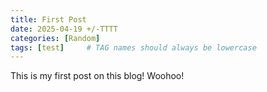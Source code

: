 ```yaml
---
title: First Post
date: 2025-04-19 +/-TTTT
categories: [Random]
tags: [test]     # TAG names should always be lowercase
---
```


This is my first post on this blog! Woohoo!
